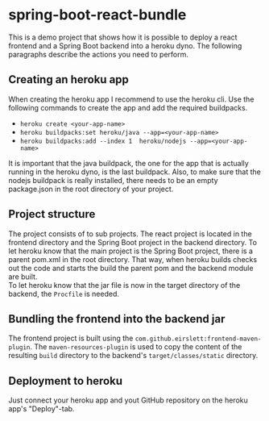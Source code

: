 # spring-boot-react-bundle

This is a demo project that shows how it is possible to deploy a react frontend and a Spring Boot backend into a heroku dyno. The following paragraphs describe the actions you need to perform.

## Creating an heroku app
When creating the heroku app I recommend to use the heroku cli. Use the following commands to create the app and add the required buildpacks.
* `heroku create <your-app-name>`
* `heroku buildpacks:set heroku/java --app=<your-app-name>`
* `heroku buildpacks:add --index 1  heroku/nodejs --app=<your-app-name>`

It is important that the java buildpack, the one for the app that is actually running in the heroku dyno, is the last buildpack. Also, to make sure that the nodejs buildpack is really installed, there needs to be an empty package.json in the root directory of your project.

## Project structure

The project consists of to sub projects. The react project is located in the frontend directory and the Spring Boot project in the backend directory. To let heroku know that the main project is the Spring Boot project, there is a parent pom.xml in the root directory. That way, when heroku builds checks out the code and starts the build the parent pom and the backend module are built.<br />
To let heroku know that the jar file is now in the target directory of the backend, the `Procfile` is needed.

## Bundling the frontend into the backend jar

The frontend project is built using the `com.github.eirslett:frontend-maven-plugin`. The `maven-resources-plugin` is used to copy the content of the resulting `build` directory to the backend's `target/classes/static` directory.<br />

## Deployment to heroku

Just connect your heroku app and yout GitHub repository on the heroku app's "Deploy"-tab.
